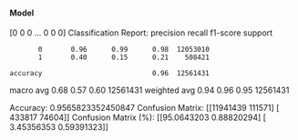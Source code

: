 #### Model
[0 0 0 ... 0 0 0]
Classification Report:
              precision    recall  f1-score   support

           0       0.96      0.99      0.98  12053010
           1       0.40      0.15      0.21    508421

    accuracy                           0.96  12561431
   macro avg       0.68      0.57      0.60  12561431
weighted avg       0.94      0.96      0.95  12561431

Accuracy: 0.9565823352450847
Confusion Matrix:
[[11941439   111571]
 [  433817    74604]]
Confusion Matrix (%):
[[95.0643203   0.88820294]
 [ 3.45356353  0.59391323]]
